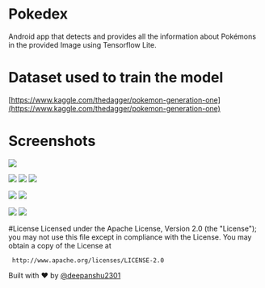 # Pokedex
Android app that detects and provides all the information about Pokémons in the provided Image using Tensorflow Lite. 

# Dataset used to train the model

[https://www.kaggle.com/thedagger/pokemon-generation-one](https://www.kaggle.com/thedagger/pokemon-generation-one)

# Screenshots 
![](https://i.imgur.com/YQFK5Zx.png) 

![](https://i.imgur.com/5XrqjeQ.jpg?2) 
![](https://i.imgur.com/Phm0Qc5.jpg?1) 
![](https://i.imgur.com/lPXtb4x.jpg?1) 

![](https://i.imgur.com/zcphE4f.jpg?1) 
![](https://i.imgur.com/l5vfErX.jpg?1)

![](https://i.imgur.com/wFO5wnF.jpg?1) 
![](https://i.imgur.com/L6bMqQc.jpg?1)


#License
 Licensed under the Apache License, Version 2.0 (the "License");
 you may not use this file except in compliance with the License.
 You may obtain a copy of the License at

     http://www.apache.org/licenses/LICENSE-2.0


Built with ❤️ by [@deepanshu2301](https://github.com/deepanshu2301)
